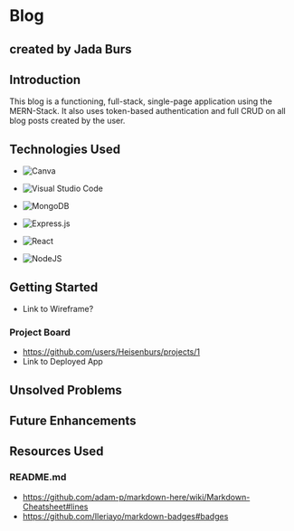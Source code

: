 # Blog
## created by Jada Burs


## Introduction

This blog is a functioning, full-stack, single-page application using the MERN-Stack. It also uses token-based authentication and full CRUD on all blog posts created by the user.

## Technologies Used
- ![Canva](https://img.shields.io/badge/Canva-%2300C4CC.svg?style=for-the-badge&logo=Canva&logoColor=white)

- ![Visual Studio Code](https://img.shields.io/badge/Visual%20Studio%20Code-0078d7.svg?style=for-the-badge&logo=visual-studio-code&logoColor=white)
- ![MongoDB](https://img.shields.io/badge/MongoDB-%234ea94b.svg?style=for-the-badge&logo=mongodb&logoColor=white)
- ![Express.js](https://img.shields.io/badge/express.js-%23404d59.svg?style=for-the-badge&logo=express&logoColor=%2361DAFB)
- ![React](https://img.shields.io/badge/react-%2320232a.svg?style=for-the-badge&logo=react&logoColor=%2361DAFB)
- ![NodeJS](https://img.shields.io/badge/node.js-6DA55F?style=for-the-badge&logo=node.js&logoColor=white)

## Getting Started
- Link to Wireframe?
### Project Board
 - https://github.com/users/Heisenburs/projects/1
- Link to Deployed App

## Unsolved Problems

## Future Enhancements

## Resources Used

### README.md
- https://github.com/adam-p/markdown-here/wiki/Markdown-Cheatsheet#lines
- https://github.com/Ileriayo/markdown-badges#badges

